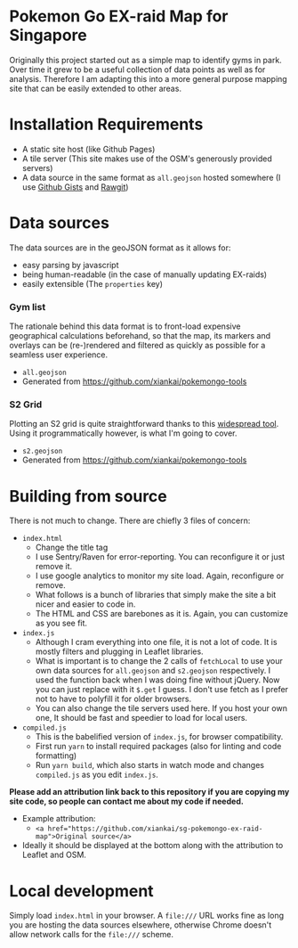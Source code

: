 # Pokemon Go EX-raid Map for Singapore

Originally this project started out as a simple map to identify gyms in park. Over time it grew to be a useful collection of data points as well as for analysis. Therefore I am adapting this into a more general purpose mapping site that can be easily extended to other areas.

# Installation Requirements
- A static site host (like Github Pages)
- A tile server (This site makes use of the OSM's generously provided servers)
- A data source in the same format as `all.geojson` hosted somewhere (I use [Github Gists](https://gist.github.com) and [Rawgit](https://rawgit.com))

# Data sources
The data sources are in the geoJSON format as it allows for:
- easy parsing by javascript
- being human-readable (in the case of manually updating EX-raids) 
- easily extensible (The `properties` key)

### Gym list
The rationale behind this data format is to front-load expensive geographical calculations beforehand, so that the map, its markers and overlays can be (re-)rendered and filtered as quickly as possible for a seamless user experience.

- `all.geojson`
- Generated from https://github.com/xiankai/pokemongo-tools

### S2 Grid
Plotting an S2 grid is quite straightforward thanks to this [widespread tool](https://s2.sidewalklabs.com/regioncoverer). Using it programmatically however, is what I'm going to cover.

- `s2.geojson`
- Generated from https://github.com/xiankai/pokemongo-tools

# Building from source
There is not much to change. There are chiefly 3 files of concern:
- `index.html`
    - Change the title tag
    - I use Sentry/Raven for error-reporting. You can reconfigure it or just remove it.
    - I use google analytics to monitor my site load. Again, reconfigure or remove.
    - What follows is a bunch of libraries that simply make the site a bit nicer and easier to code in.
    - The HTML and CSS are barebones as it is. Again, you can customize as you see fit.
- `index.js`
    - Although I cram everything into one file, it is not a lot of code. It is mostly filters and plugging in Leaflet libraries.
    - What is important is to change the 2 calls of `fetchLocal` to use your own data sources for `all.geojson` and `s2.geojson` respectively. I used the function back when I was doing fine without jQuery. Now you can just replace with it `$.get` I guess. I don't use fetch as I prefer not to have to polyfill it for older browsers.
    - You can also change the tile servers used here. If you host your own one, It should be fast and speedier to load for local users.
- `compiled.js`
    - This is the babelified version of `index.js`, for browser compatibility. 
    - First run `yarn` to install required packages (also for linting and code formatting)
    - Run `yarn build`, which also starts in watch mode and changes `compiled.js` as you edit `index.js`.

**Please add an attribution link back to this repository if you are copying my site code, so people can contact me about my code if needed.**
- Example attribution:
    - ```<a href="https://github.com/xiankai/sg-pokemongo-ex-raid-map">Original source</a>```
- Ideally it should be displayed at the bottom along with the attribution to Leaflet and OSM.

# Local development
Simply load `index.html` in your browser. A `file:///` URL works fine as long you are hosting the data sources elsewhere, otherwise Chrome doesn't allow network calls for the `file:///` scheme.
